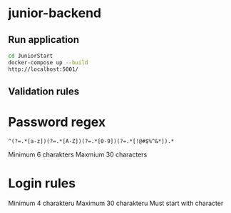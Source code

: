 # junior-backend

## Run application

``` bash
cd JuniorStart
docker-compose up --build
http://localhost:5001/
```

## Validation rules

# Password regex
``` regex
^(?=.*[a-z])(?=.*[A-Z])(?=.*[0-9])(?=.*[!@#$%^&*]).*
```
Minimum 6 charakters
Maxmium 30 characters

# Login rules
Minimum 4 charakteru
Maximum 30 charakteru
Must start with character
